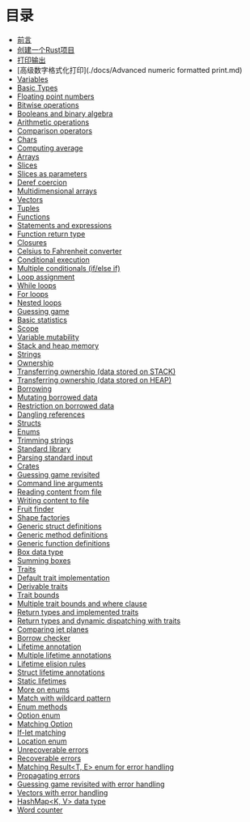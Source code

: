 # 目录

- [前言](./01-intro/intro.md)
- [创建一个Rust项目](./docs/create-project.md)
- [打印输出](./docs/printing.md)
- [高级数字格式化打印](./docs/Advanced numeric formatted print.md)
- [Variables]()
- [Basic Types]()
- [Floating point numbers]()
- [Bitwise operations]()
- [Booleans and binary algebra]()
- [Arithmetic operations]()
- [Comparison operators]()
- [Chars]()
- [Computing average]()
- [Arrays]()
- [Slices]()
- [Slices as parameters]()
- [Deref coercion]()
- [Multidimensional arrays]()
- [Vectors]()
- [Tuples]()
- [Functions]()
- [Statements and expressions]()
- [Function return type]()
- [Closures]()
- [Celsius to Fahrenheit converter]()
- [Conditional execution]()
- [Multiple conditionals (if/else if)]()
- [Loop assignment]()
- [While loops]()
- [For loops]()
- [Nested loops]()
- [Guessing game]()
- [Basic statistics]()
- [Scope]()
- [Variable mutability]()
- [Stack and heap memory]()
- [Strings]()
- [Ownership]()
- [Transferring ownership (data stored on STACK)]()
- [Transferring ownership (data stored on HEAP)]()
- [Borrowing]()
- [Mutating borrowed data]()
- [Restriction on borrowed data]()
- [Dangling references]()
- [Structs]()
- [Enums]()
- [Trimming strings]()
- [Standard library]()
- [Parsing standard input]()
- [Crates]()
- [Guessing game revisited]()
- [Command line arguments]()
- [Reading content from file]()
- [Writing content to file]()
- [Fruit finder]()
- [Shape factories]()
- [Generic struct definitions]()
- [Generic method definitions]()
- [Generic function definitions]()
- [Box data type]()
- [Summing boxes]()
- [Traits]()
- [Default trait implementation]()
- [Derivable traits]()
- [Trait bounds]()
- [Multiple trait bounds and where clause]()
- [Return types and implemented traits]()
- [Return types and dynamic dispatching with traits]()
- [Comparing jet planes]()
- [Borrow checker]()
- [Lifetime annotation]()
- [Multiple lifetime annotations]()
- [Lifetime elision rules]()
- [Struct lifetime annotations]()
- [Static lifetimes]()
- [More on enums]()
- [Match with wildcard pattern]()
- [Enum methods]()
- [Option enum]()
- [Matching Option]()
- [If-let matching]()
- [Location enum]()
- [Unrecoverable errors]()
- [Recoverable errors]()
- [Matching Result<T, E> enum for error handling]()
- [Propagating errors]()
- [Guessing game revisited with error handling]()
- [Vectors with error handling]()
- [HashMap<K, V> data type]()
- [Word counter]()